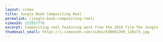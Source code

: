 ```yaml
---
layout: video
title: Jungle Book Compositing Reel
permalink: /jungle-book-compositing-reel/
vimeoId: 213557770
excerpt: Compositing reel featuring work from the 2016 film The Jungle Book.  I was a Lead Compositor at MPC London.
thumbnail_small: https://i.vimeocdn.com/video/630061399_130x73.jpg
---
```


